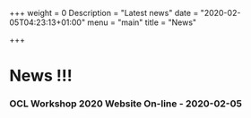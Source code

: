 +++
weight = 0
Description = "Latest news"
date = "2020-02-05T04:23:13+01:00"
menu = "main"
title = "News"

+++

# News !!!

### OCL Workshop 2020 Website On-line - 2020-02-05 


